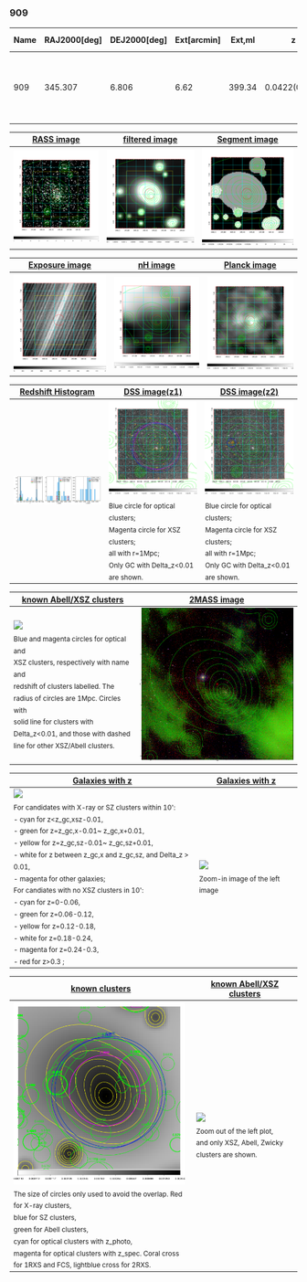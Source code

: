 <div STYLE="page-break-after: always;"></div>

### 909

|Name|RAJ2000[deg]|DEJ2000[deg] |Ext[arcmin]| Ext,ml | z | z_src| C|GC(XSZ,Delta_z<0.01)| GC(OPT,Delta_z<0.01)|GC| R_sig[arcmin] | R500[arcmin] | R500[Mpc]| CRsig[c/s] | CR500[c/s] |L500[1E44 erg/s]|F500[1E-12 erg/s/cm^2]| M500[1E14 Msun]|Tx[keV]|Cnt_sig|Beta|Rc[arcmin]|Comment|Alias|
|---|---|---|---|---|---|------|---|--------|---------|----------|---|---|---|---|---|---|---|---|---|---|---|---|---|---|
|909| 345.307| 6.806| 6.62| 399.34| 0.0422(0.006)| z1, z_xsz| B| PSZ2, Tar| N| C, F20, N, PSZ2, SPI, Tar, W| 26.181| 16.323| 0.815| 0.684(0.068)| 0.644(0.064)| 0.464(0.025)| 11.143(0.596)| 1.61(0.04)| 2.91(0.05)| 308.0| 0.954(-0.059+0.033)| 11.486(-0.794+0.521)| -| k553|

|[RASS image](../image/909/909_img.pdf)|[filtered image](../image/909/909_fil.pdf)|[Segment image](../image/909/909_seg.pdf)|
|-------------------|--------------------|-------------------|
| <img src="../image/909/909_img.png" width="300">  | <img src="../image/909/909_fil.png" width="300">   | <img src="../image/909/909_seg.png" width="300">  |

|[Exposure image](../image/909/909_mex.pdf)| [nH image](../image/909/909_nh.pdf)| [Planck image](../image/909/909_p.pdf)|
|-------------------|--------------------|-------------------|
|<img src="../image/909/909_mex.png" width="300">   | <img src="../image/909/909_nh.png" width="300">    | <img src="../image/909/909_p.png" width="300"> |

|[Redshift Histogram](../image/909/909_zg.pdf) | [DSS image(z1)](../image/909/909_dss_z1.pdf)      |  [DSS image(z2)](../image/909/909_dss_z2.pdf)    |
|-------------------|--------------------|-------------------|
|<img src="../image/909/909_zg.png" width="300"> |<img src="../image/909/909_dss_z1.png" width="300"> <sub><br>Blue circle for optical clusters; <br>Magenta circle for XSZ clusters; <br>all with r=1Mpc; <br>Only GC with Delta_z<0.01 are shown. </sub>| <img src="../image/909/909_dss_z2.png" width="300"><sub><br>Blue circle for optical clusters; <br>Magenta circle for XSZ clusters; <br>all with r=1Mpc; <br>Only GC with Delta_z<0.01 are shown. </sub> |

|[known Abell/XSZ clusters](../image/909/909_m.pdf) | [2MASS image](../image/909/909_2mass.pdf)      |
|-------------------|-------------------|
|<img src=../image/909/909_m.png width="300"> <br><sub>Blue and magenta circles for optical and <br>XSZ clusters, respectively with name and <br>redshift of clusters labelled. The <br>radius of circles are 1Mpc. Circles with <br>solid line for clusters with <br>Delta_z<0.01, and those with dashed <br>line for other XSZ/Abell clusters.        </sub>|<img src="../image/909/909_2mass.png" width="300">  |

|[Galaxies with z](../image/909/909_opt_ned.pdf) |[Galaxies with z](../image/909/909_opt_ned_zoom.pdf) |
|-------------------|-------------------|
| <img src=../image/909/909_opt_ned.png width="300"> <br><sub> For candidates with X-ray or SZ clusters within 10': <br> - cyan for z<z_gc,xsz-0.01, <br> - green for z=z_gc,x-0.01~ z_gc,x+0.01, <br> - yellow for z=z_gc,sz-0.01~ z_gc,sz+0.01, <br> - white for z between z_gc,x and z_gc,sz, and Delta_z > 0.01, <br> - magenta for other galaxies; <br>For candiates with no XSZ clusters in 10': <br> - cyan for z=0-0.06, <br> - green for z=0.06-0.12, <br> - yellow for z=0.12-0.18, <br> - white for z=0.18-0.24, <br> - magenta for z=0.24-0.3, <br> - red for z>0.3 ;  </sub>|<img src=../image/909/909_opt_ned_zoom.png width="300">  <br><sub> Zoom-in image of the left image</sub>|

|[known clusters](../image/909/909_gc.pdf) |[known Abell/XSZ clusters](../image/909/909_gc_large.pdf) |
|-------------------|-------------------|
| <img src=../image/909/909_gc.png width="300"> <br><sub> The size of circles only used to avoid the overlap. Red for X-ray clusters, <br> blue for SZ clusters, <br> green for Abell clusters, <br> cyan for optical clusters with z_photo, <br> magenta for optical clusters with z_spec. Coral cross for 1RXS and FCS, lightblue cross for 2RXS. </sub>|<img src=../image/909/909_gc_large.png width="300"> <br><sub> Zoom out of the left plot, <br> and only XSZ, Abell, Zwicky clusters are shown. </sub> |




